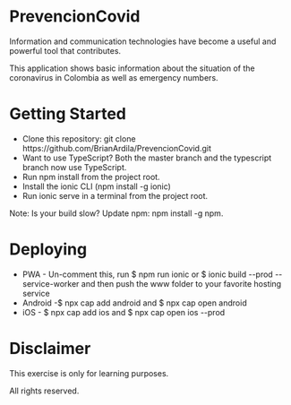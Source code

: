 <h1>PrevencionCovid</h1>

<p>
Information and communication technologies have become a useful and powerful tool that contributes.

This application shows basic information about the situation of the coronavirus in Colombia as well as emergency numbers.
</p>

<h1>Getting Started</h1>
<p>
  <ul>
    <li>Clone this repository:    git clone https://github.com/BrianArdila/PrevencionCovid.git</li>
    <li>Want to use TypeScript? Both the master branch and the typescript branch now use TypeScript.</li>
    <li>Run npm install from the project root.</li>
    <li>Install the ionic CLI (npm install -g ionic)</li>
    <li>Run ionic serve in a terminal from the project root.</li>
   </ul>

Note: Is your build slow? Update npm: npm install -g npm.
</p>

<h1>Deploying</h1>
<p>
  <ul>
    <li>PWA - Un-comment this, run $  npm run ionic or $  ionic build --prod --service-worker and then push the www folder to your favorite hosting service</li>
    <li>Android -$  npx cap add android and  $   npx cap open android </li>
    <li>iOS - $  npx cap add ios and $   npx cap open ios --prod</li>
  </ul>
</p>

<h1>Disclaimer</h1>

<p>
This exercise is only for learning purposes.

All rights reserved. 
</p>

